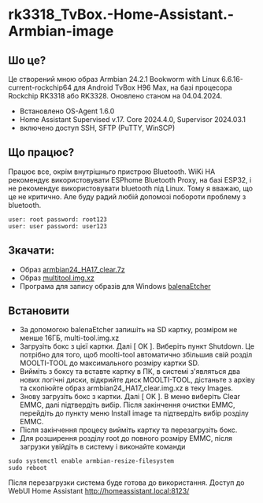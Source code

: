 # rk3318_TvBox.-Home-Assistant.-Armbian-image
## Шо це?
Це створений мною образ Armbian 24.2.1 Bookworm with Linux 6.6.16-current-rockchip64 для Android TvBox H96 Max, на базі процесора Rockchip RK3318 або RK3328.
Оновлено станом на 04.04.2024.
- Встановлено OS-Agent 1.6.0
- Home Assistant Supervised v.17. Core 2024.4.0, Supervisor 2024.03.1
- включено доступ SSH, SFTP (PuTTY, WinSCP)
  
## Що працює?
Працює все, окрім внутрішньго пристрою Bluetooth. WiKi HA рекомендує використовувати ESPhome Bluetooth Proxy, на базі ESP32, і не рекомендує використовувати bluetooth під Linux. Тому я вважаю, що це не критично. Але буду радий любій допомозі побороти проблему з bluetooth.
```
user: root password: root123
user: user password: user123
```

## Зкачати: 
- Образ [armbian24_HA17_clear.7z](https://drive.google.com/file/d/1P3Tawogn7n4Tp01omC8F4UDEiAlUChNZ/view?usp=sharing)
- Образ [multitool.img.xz](https://drive.google.com/file/d/1uRYtn_xQ4WmM7CCYy34FkDKEzsRG75Bz/view?usp=sharing)
- Програма для запису образів для Windows [balenaEtcher](https://etcher.balena.io/)

## Встановити
- За допомогою balenaEtcher запишіть на SD картку, розміром не менше 16ГБ, multi-tool.img.xz
- Загрузіть бокс з цієї картки. Далі [ OK ]. Виберіть пункт Shutdown. Це потрібно для того, щоб moolti-tool автоматично збільшив свій розділ MOOLTI-TOOL до максимального розміру картки SD.
- Вийміть з боксу та вставте картку в ПК, в системі з'являться два нових логічні диски, відкрийте диск MOOLTI-TOOL, дістаньте з архіву та скопіюйте образ armbian24_HA17_clear.img.xz в теку Images. 
- Знову загрузіть бокс з картки. Далі [ OK ]. В меню виберіть Clear EMMC, далі підтвердіть вибір. Після закінчення очистки EMMC, перейдіть до пункту меню Install image та підтвердіть вибір розділу EMMC. 
- Після закінчення процесу вийміть картку та перезагрузіть бокс.
- Для розширення розділу root до повного розміру EMMC, після загрузки увійдіть в систему і виконайте команди
```
sudo systemctl enable armbian-resize-filesystem
sudo reboot
```
Після перезагрузки система буде готова до використання.
Доступ до WebUI Home Assistant http://homeassistant.local:8123/
